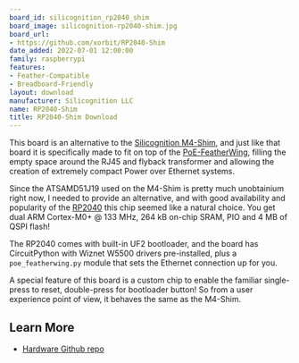 ```yaml
---
board_id: silicognition_rp2040_shim
board_image: silicognition-rp2040-shim.jpg
board_url:
- https://github.com/xorbit/RP2040-Shim
date_added: 2022-07-01 12:00:00
family: raspberrypi
features:
- Feather-Compatible
- Breadboard-Friendly
layout: download
manufacturer: Silicognition LLC
name: RP2040-Shim
title: RP2040-Shim Download
---
```


This board is an alternative to the [Silicognition M4-Shim](https://www.amazon.com/M4-Shim-Feather-PoE-FeatherWing-Ultra-Compact-Vertical/dp/B0971PKDV7/), and just like that board it is specifically made to fit on top of the [PoE-FeatherWing](https://www.amazon.com/Silicognition-PoE-FeatherWing-Ethernet-802-3at-Feather/dp/B08KTVD7BR/), filling the empty space around the RJ45 and flyback transformer and allowing the creation of extremely compact Power over Ethernet systems.

Since the ATSAMD51J19 used on the M4-Shim is pretty much unobtainium right now, I needed to provide an alternative, and with good availability and popularity of the [RP2040](https://www.raspberrypi.com/products/rp2040/) this chip seemed like a natural choice.  You get dual ARM Cortex-M0+ @ 133 MHz, 264 kB on-chip SRAM, PIO and 4 MB of QSPI flash!

The RP2040 comes with built-in UF2 bootloader, and the board has CircuitPython with Wiznet W5500 drivers pre-installed, plus a `poe_featherwing.py` module that sets the Ethernet connection up for you.

A special feature of this board is a custom chip to enable the familiar single-press to reset, double-press for bootloader button!  So from a user experience point of view, it behaves the same as the M4-Shim.

## Learn More
* [Hardware Github repo](https://github.com/xorbit/RP2040-Shim)
